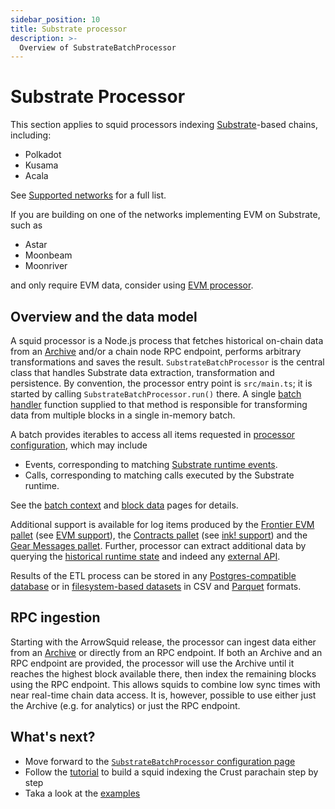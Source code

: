 ```yaml
---
sidebar_position: 10
title: Substrate processor
description: >-
  Overview of SubstrateBatchProcessor
---
```


# Substrate Processor

This section applies to squid processors indexing [Substrate](https://substrate.io)-based chains, including:

- Polkadot
- Kusama
- Acala

See [Supported networks](/substrate-indexing/supported-networks) for a full list.

If you are building on one of the networks implementing EVM on Substrate, such as

- Astar
- Moonbeam
- Moonriver

and only require EVM data, consider using [EVM processor](/evm-indexing).

## Overview and the data model

A squid processor is a Node.js process that fetches historical on-chain data from an [Archive](/archives) and/or a chain node RPC endpoint, performs arbitrary transformations and saves the result. `SubstrateBatchProcessor` is the central class that handles Substrate data extraction, transformation and persistence. By convention, the processor entry point is `src/main.ts`; it is started by calling `SubstrateBatchProcessor.run()` there. A single [batch handler](/basics/batch-processing) function supplied to that method is responsible for transforming data from multiple blocks in a single in-memory batch.

A batch provides iterables to access all items requested in [processor configuration](../setup), which may include

- Events, corresponding to matching [Substrate runtime events](https://docs.substrate.io/main-docs/build/events-errors/).
- Calls, corresponding to matching calls executed by the Substrate runtime.

See the [batch context](/basics/squid-processor/#batch-context) and [block data](../context-interfaces/) pages for details. 

Additional support is available for log items produced by the [Frontier EVM pallet](https://paritytech.github.io/frontier/frame/evm.html) (see [EVM support](../specialized/evm)), the [Contracts pallet](https://crates.parity.io/pallet_contracts/index.html) (see [ink! support](../specialized/wasm)) and the [Gear Messages pallet](../specialized/gear). Further, processor can extract additional data by querying the [historical runtime state](/firesquid/substrate-indexing/storage-state-calls) and indeed any [external API](/basics/external-api).

Results of the ETL process can be stored in any [Postgres-compatible database](/store/postgres/typeorm-store/) or in [filesystem-based datasets](/store/file-store/) in CSV and [Parquet](https://parquet.apache.org) formats.

## RPC ingestion

Starting with the ArrowSquid release, the processor can ingest data either from an [Archive](/archives) or directly from an RPC endpoint. If both an Archive and an RPC endpoint are provided, the processor will use the Archive until it reaches the highest block available there, then index the remaining blocks using the RPC endpoint. This allows squids to combine low sync times with near real-time chain data access. It is, however, possible to use either just the Archive (e.g. for analytics) or just the RPC endpoint.

## What's next?

- Move forward to the [`SubstrateBatchProcessor` configuration page](../setup)
- Follow the [tutorial](/tutorials/create-a-simple-squid) to build a squid indexing the Crust parachain step by step
- Taka a look at the [examples](/examples/substrate)
